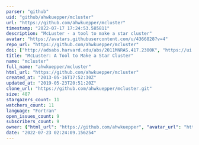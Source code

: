 ```yaml
---
parser: "github"
uid: "github/ahwkuepper/mcluster"
url: "https://github.com/ahwkuepper/mcluster"
timestamp: "2022-07-17 17:24:53.585811"
description: "McLuster - a tool to make a star cluster"
avatar: "https://avatars.githubusercontent.com/u/4366828?v=4"
repo_url: "https://github.com/ahwkuepper/mcluster"
doi: ["http://adsabs.harvard.edu/abs/2011MNRAS.417.2300K", "https://ui.adsabs.harvard.edu/abs/2011ascl.soft07015K/abstract"]
title: "McLuster: A Tool to Make a Star Cluster"
name: "mcluster"
full_name: "ahwkuepper/mcluster"
html_url: "https://github.com/ahwkuepper/mcluster"
created_at: "2013-05-16T17:52:30Z"
updated_at: "2019-05-23T20:51:20Z"
clone_url: "https://github.com/ahwkuepper/mcluster.git"
size: 487
stargazers_count: 11
watchers_count: 11
language: "Fortran"
open_issues_count: 9
subscribers_count: 9
owner: {"html_url": "https://github.com/ahwkuepper", "avatar_url": "https://avatars.githubusercontent.com/u/4366828?v=4", "login": "ahwkuepper", "type": "User"}
date: "2022-07-23 02:24:09.156254"
---
```

